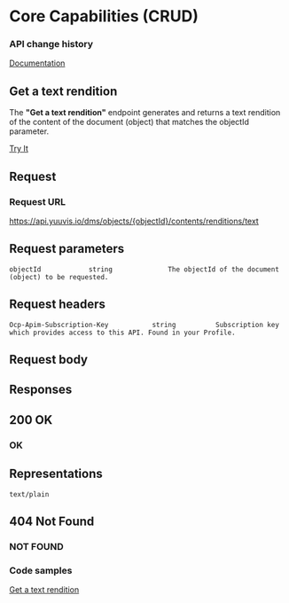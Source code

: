 # Core Capabilities (CRUD)

### API change history

[Documentation](https://yuuvis.io/how-to)


## Get a text rendition

The **"Get a text rendition"** endpoint generates and returns a text rendition of the content of the document (object) that matches the objectId parameter.

[Try It](https://yuuvis.io/docs/services/yuuvis-dms-core/operations/get-dms-objects-objectid-contents-renditions-text/console)

## Request

### Request URL

https://api.yuuvis.io/dms/objects/{objectId}/contents/renditions/text

## Request parameters

```
objectId            string              The objectId of the document (object) to be requested.
```

## Request headers

```
Ocp-Apim-Subscription-Key           string          Subscription key which provides access to this API. Found in your Profile.

```

## Request body

## Responses

## 200 OK

### OK

## Representations

`text/plain`

## 404 Not Found

### NOT FOUND

### Code samples

[Get a text rendition](./Get-Rendition-Text.html)